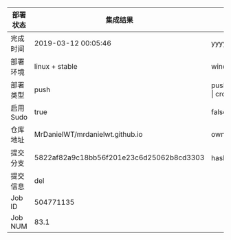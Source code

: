 部署状态 | 集成结果 | 参考值
---|---|---
完成时间 | 2019-03-12 00:05:46 | yyyy-mm-dd hh:mm:ss
部署环境 | linux + stable | window \| linux + stable
部署类型 | push | push \| pull_request \| api \| cron
启用Sudo | true | false \| true
仓库地址 | MrDanielWT/mrdanielwt.github.io | owner_name/repo_name
提交分支 | 5822af82a9c18bb56f201e23c6d25062b8cd3303 | hash 16位
提交信息 | del |
Job ID   | 504771135 |
Job NUM  | 83.1 |
